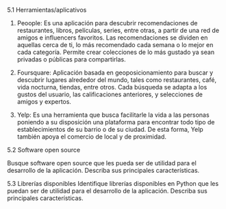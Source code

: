 5.1 Herramientas/aplicativos

  1. Peoople: Es una aplicación para descubrir recomendaciones de restaurantes, libros, películas, series, entre otras, a partir de una red de amigos e influencers favoritos. Las recomendaciones se dividen en aquellas cerca de ti, lo más recomendado cada semana o lo mejor en cada categoría. Permite crear colecciones de lo más gustado ya sean privadas o públicas para compartirlas.

  2. Foursquare: Aplicación basada en geoposicionamiento para buscar y descubrir lugares alrededor del mundo, tales como restaurantes, café, vida nocturna, tiendas, entre otros. Cada búsqueda se adapta a los gustos del usuario, las calificaciones anteriores, y selecciones de amigos y expertos.

  3. Yelp: Es una herramienta que busca facilitarle la vida a las personas poniendo a su disposición una plataforma para encontrar todo tipo de establecimientos de su barrio o de su ciudad. De esta forma, Yelp también apoya el comercio de local y de proximidad.



5.2 Software open source

Busque software open source que les pueda ser de utilidad para el desarrollo de la aplicación. Describa sus principales características.

5.3 Librerías disponibles
Identifique librerías disponibles en Python que les puedan ser de utilidad para el desarrollo de la aplicación. Describa sus principales características.
